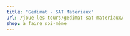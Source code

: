 ```yaml
---
title: "Gedimat - SAT Matériaux"
url: /joue-les-tours/gedimat-sat-materiaux/
shop: à faire soi-même
---
```

